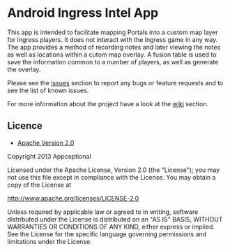 # Android Ingress Intel App
This app is intended to facilitate mapping Portals into a custom map layer for Ingress players. It does not interact with the Ingress game in any way. The app provides a method of recording notes and later viewing the notes as well as locations within a cutom map overlay.
A fusion table is used to save the information common to a number of players, as well as generate the overlay.

Please see the [issues](https://github.com/wokstok/ingressintel/issues) section
to report any bugs or feature requests and to see the list of known issues.

For more information about the project have a look at the [wiki](https://github.com/wokstok/ingressintel/wiki) section.

## Licence

* [Apache Version 2.0](http://www.apache.org/licenses/LICENSE-2.0.html)


Copyright 2013 Appceptional

Licensed under the Apache License, Version 2.0 (the "License");
you may not use this file except in compliance with the License.
You may obtain a copy of the License at

 http://www.apache.org/licenses/LICENSE-2.0

Unless required by applicable law or agreed to in writing, software
distributed under the License is distributed on an "AS IS" BASIS,
WITHOUT WARRANTIES OR CONDITIONS OF ANY KIND, either express or implied.
See the License for the specific language governing permissions and
limitations under the License.
